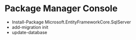 # Package Manager Console

- Install-Package Microsoft.EntityFrameworkCore.SqlServer
- add-migration init
- update-database

